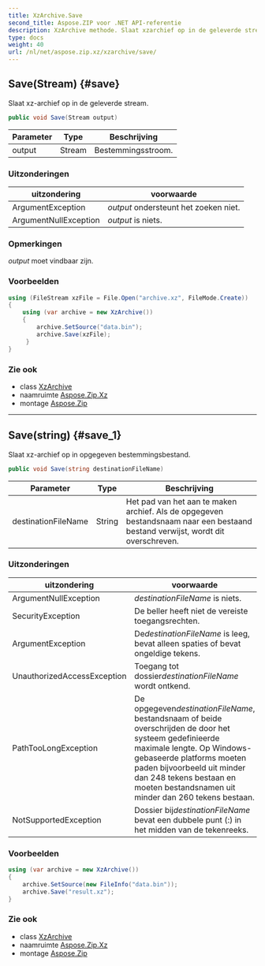```yaml
---
title: XzArchive.Save
second_title: Aspose.ZIP voor .NET API-referentie
description: XzArchive methode. Slaat xzarchief op in de geleverde stream.
type: docs
weight: 40
url: /nl/net/aspose.zip.xz/xzarchive/save/
---
```

## Save(Stream) {#save}

Slaat xz-archief op in de geleverde stream.

```csharp
public void Save(Stream output)
```

| Parameter | Type | Beschrijving |
| --- | --- | --- |
| output | Stream | Bestemmingsstroom. |

### Uitzonderingen

| uitzondering | voorwaarde |
| --- | --- |
| ArgumentException | *output* ondersteunt het zoeken niet. |
| ArgumentNullException | *output* is niets. |

### Opmerkingen

*output* moet vindbaar zijn.

### Voorbeelden

```csharp
using (FileStream xzFile = File.Open("archive.xz", FileMode.Create))
{
    using (var archive = new XzArchive())
    {
        archive.SetSource("data.bin");
        archive.Save(xzFile);
     }
}
```

### Zie ook

* class [XzArchive](../)
* naamruimte [Aspose.Zip.Xz](../../xzarchive/)
* montage [Aspose.Zip](../../../)

---

## Save(string) {#save_1}

Slaat xz-archief op in opgegeven bestemmingsbestand.

```csharp
public void Save(string destinationFileName)
```

| Parameter | Type | Beschrijving |
| --- | --- | --- |
| destinationFileName | String | Het pad van het aan te maken archief. Als de opgegeven bestandsnaam naar een bestaand bestand verwijst, wordt dit overschreven. |

### Uitzonderingen

| uitzondering | voorwaarde |
| --- | --- |
| ArgumentNullException | *destinationFileName* is niets. |
| SecurityException | De beller heeft niet de vereiste toegangsrechten. |
| ArgumentException | De*destinationFileName* is leeg, bevat alleen spaties of bevat ongeldige tekens. |
| UnauthorizedAccessException | Toegang tot dossier*destinationFileName* wordt ontkend. |
| PathTooLongException | De opgegeven*destinationFileName*, bestandsnaam of beide overschrijden de door het systeem gedefinieerde maximale lengte. Op Windows-gebaseerde platforms moeten paden bijvoorbeeld uit minder dan 248 tekens bestaan en moeten bestandsnamen uit minder dan 260 tekens bestaan. |
| NotSupportedException | Dossier bij*destinationFileName* bevat een dubbele punt (:) in het midden van de tekenreeks. |

### Voorbeelden

```csharp
using (var archive = new XzArchive()) 
{
    archive.SetSource(new FileInfo("data.bin"));
    archive.Save("result.xz");
}
```

### Zie ook

* class [XzArchive](../)
* naamruimte [Aspose.Zip.Xz](../../xzarchive/)
* montage [Aspose.Zip](../../../)


